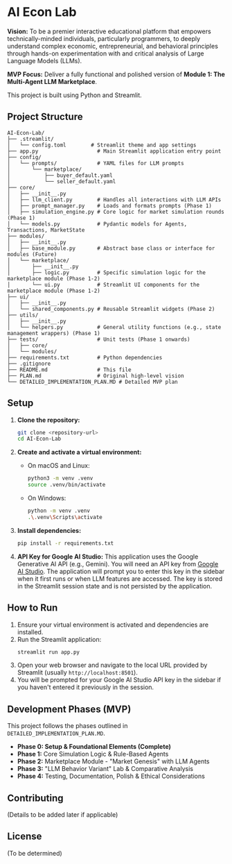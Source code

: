 # AI Econ Lab

**Vision:** To be a premier interactive educational platform that empowers technically-minded individuals, particularly programmers, to deeply understand complex economic, entrepreneurial, and behavioral principles through hands-on experimentation with and critical analysis of Large Language Models (LLMs).

**MVP Focus:** Deliver a fully functional and polished version of **Module 1: The Multi-Agent LLM Marketplace**.

This project is built using Python and Streamlit.

## Project Structure

```
AI-Econ-Lab/
├── .streamlit/
│   └── config.toml        # Streamlit theme and app settings
├── app.py                   # Main Streamlit application entry point
├── config/
│   └── prompts/             # YAML files for LLM prompts
│       └── marketplace/
│           ├── buyer_default.yaml
│           └── seller_default.yaml
├── core/
│   ├── __init__.py
│   ├── llm_client.py        # Handles all interactions with LLM APIs
│   ├── prompt_manager.py    # Loads and formats prompts (Phase 1)
│   ├── simulation_engine.py # Core logic for market simulation rounds (Phase 1)
│   └── models.py            # Pydantic models for Agents, Transactions, MarketState
├── modules/
│   ├── __init__.py
│   ├── base_module.py       # Abstract base class or interface for modules (Future)
│   └── marketplace/
│       ├── __init__.py
│       ├── logic.py         # Specific simulation logic for the marketplace module (Phase 1-2)
│       └── ui.py            # Streamlit UI components for the marketplace module (Phase 1-2)
├── ui/
│   ├── __init__.py
│   └── shared_components.py # Reusable Streamlit widgets (Phase 2)
├── utils/
│   ├── __init__.py
│   └── helpers.py           # General utility functions (e.g., state management wrappers) (Phase 1)
├── tests/                   # Unit tests (Phase 1 onwards)
│   ├── core/
│   └── modules/
├── requirements.txt         # Python dependencies
├── .gitignore
├── README.md                # This file
├── PLAN.md                  # Original high-level vision
└── DETAILED_IMPLEMENTATION_PLAN.MD # Detailed MVP plan
```

## Setup

1.  **Clone the repository:**
    ```bash
    git clone <repository-url>
    cd AI-Econ-Lab
    ```

2.  **Create and activate a virtual environment:**
    *   On macOS and Linux:
        ```bash
        python3 -m venv .venv
        source .venv/bin/activate
        ```
    *   On Windows:
        ```bash
        python -m venv .venv
        .\.venv\Scripts\activate
        ```

3.  **Install dependencies:**
    ```bash
    pip install -r requirements.txt
    ```

4.  **API Key for Google AI Studio:**
    This application uses the Google Generative AI API (e.g., Gemini). You will need an API key from [Google AI Studio](https://aistudio.google.com/app/apikey).
    The application will prompt you to enter this key in the sidebar when it first runs or when LLM features are accessed. The key is stored in the Streamlit session state and is not persisted by the application.

## How to Run

1.  Ensure your virtual environment is activated and dependencies are installed.
2.  Run the Streamlit application:
    ```bash
    streamlit run app.py
    ```
3.  Open your web browser and navigate to the local URL provided by Streamlit (usually `http://localhost:8501`).
4.  You will be prompted for your Google AI Studio API key in the sidebar if you haven't entered it previously in the session.

## Development Phases (MVP)

This project follows the phases outlined in `DETAILED_IMPLEMENTATION_PLAN.MD`.

*   **Phase 0: Setup & Foundational Elements (Complete)**
*   **Phase 1:** Core Simulation Logic & Rule-Based Agents
*   **Phase 2:** Marketplace Module - "Market Genesis" with LLM Agents
*   **Phase 3:** "LLM Behavior Variant" Lab & Comparative Analysis
*   **Phase 4:** Testing, Documentation, Polish & Ethical Considerations

## Contributing

(Details to be added later if applicable)

## License

(To be determined)
